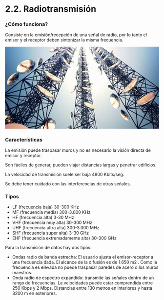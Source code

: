 # 2.2. Radiotransmisión

### ¿Cómo funciona?

Consiste en la emisión/recepción de una señal de radio, por lo tanto el emisor y el receptor deben sintonizar la misma frecuencia.&#x20;

![](../.gitbook/assets/Frequences-telecoms-620x330.jpg)

### Características

La emisión puede traspasar muros y no es necesario la visión directa de emisor y receptor.&#x20;

Son fáciles de generar, pueden viajar distancias largas y penetrar edificios.

La velocidad de transmisión suele ser baja 4800 Kbits/seg.&#x20;

Se debe tener cuidado con las interferencias de otras señales.

### Tipos

* LF (frecuencia baja) 30-300 KHz
* MF (frecuencia media) 300-3.000 KHz
* HF (frecuencia alta) 3-30 MHz
* VHF (frecuencia muy alta) 30-300 MHz
* UHF (frecuencia ultra alta) 300-3.000 MHz
* SHF (frecuencia super alta) 3-30 GHz
* EHF (frecuencia extremadamente alta) 30-300 GHz

Para la transmisión de datos hay dos tipos:

* Ondas radio de banda estrecha: El usuario ajusta el emisor-receptor a una frecuencia dada. El alcance de la difusión es de 1.650 m2 . Como la frecuencia es elevada no puede traspasar paredes de acero o los muros maestros.
* Onda radio de espectro expandido: transmite las señales dentro de un rango de frecuencias. La velocidades puede estar comprendida entre 250 Kbps y 2 Mbps. Distancias entre 130 metros en interiores y hasta 3200 m en exteriores.
